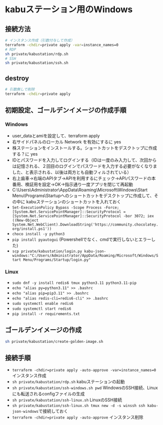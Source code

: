 # kabuステーション用のWindows

## 接続方法

```bash
# インスタンス作成（引数付与して作成）
terraform -chdir=private apply -var=instance_names=0
# RDP
sh private/kabustation/rdp.sh
# SSH
sh private/kabustation/ssh.sh
```

## destroy

```bash
# 引数無しで削除
terraform -chdir=private apply
```

## 初期設定、ゴールデンイメージの作成手順

### Windows

- user_dataとamiを設定して、terraform apply
- 右サイドパネルのローカル Network を有効にするに yes
- 株ステーションをインストールする。ショートカットをデスクトップに作成する？に yes
- IDとパスワードを入力してログインする（IDは一度のみ入力して、次回からは記憶される、２回目のログインでパスワードを入力する必要がなくなりました、と表示される、以後は両方とも自動フィルされている）
- 右上歯車→右端のAPIタブ→APIを利用するにチェック→APIパスワードの本番用、検証用を設定→OK→指示通り一度アプリを閉じて再起動
- C:\Users\Administrator\AppData\Roaming\Microsoft\Windows\Start Menu\Programs\Startupへのショートカットをデスクトップに作成して、その中に
kabuステーションのショートカットを入れておく
- `Set-ExecutionPolicy Bypass -Scope Process -Force; [System.Net.ServicePointManager]::SecurityProtocol = [System.Net.ServicePointManager]::SecurityProtocol -bor 3072; iex ((New-Object System.Net.WebClient).DownloadString('https://community.chocolatey.org/install.ps1'))`
- `choco install -y python3`
- `pip install pyautogui` (Powershellでなく、cmdで実行しないとエラーした)
- `scp private/kabustation/login.py kabu-json-windows:"C:/Users/Administrator/AppData/Roaming/Microsoft/Windows/Start Menu/Programs/Startup/login.py"`

### Linux

- `sudo dnf -y install redis6 tmux python3.11 python3.11-pip`
- `echo "alias py=python3.11" >> .bashrc`
- `echo "alias pip=pip3.11" >> .bashrc`
- `echo "alias redis-cli=redis6-cli" >> .bashrc`
- `sudo systemctl enable redis6`
- `sudo systemctl start redis6`
- `pip install -r requirements.txt`

## ゴールデンイメージの作成

```bash
sh private/kabustation/create-golden-image.sh
```

## 接続手順

- `terraform -chdir=private apply -auto-approve -var=instance_names=0` インスタンス作成
- `sh private/kabustation/rdp.sh` kabuステーションの起動
- `sh private/kabustation/ssh-windows.sh pwd` WindowsのSSH接続、Linuxにも転送されるconfigファイルの生成
- `sh private/kabustation/ssh-linux.sh` LinuxのSSH接続
- `sh private/kabustation/ssh-linux.sh tmux new -d -s winssh ssh kabu-json-windows`で接続しておく
- `terraform -chdir=private apply -auto-approve` インスタンス削除
